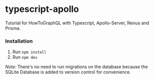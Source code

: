 # typescript-apollo
Tutorial for HowToGraphQL with Typescript, Apollo-Server, Nexus and Prisma.


### Installation

1. Run `npm install`
2. Run `npm dev` 

_Note:_ There's no need to run migrations on the database because the SQLite Database is added to version control for convenience. 
